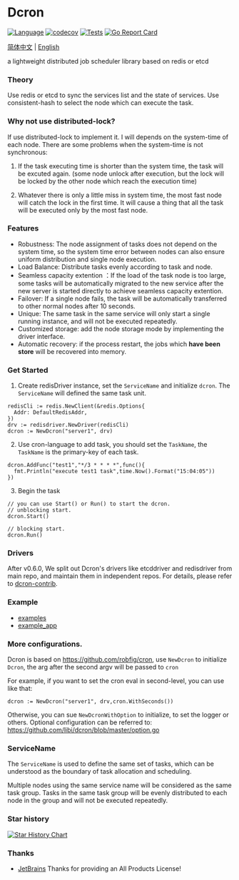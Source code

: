 Dcron
==============
[![Language](https://img.shields.io/badge/Language-Go-blue.svg)](https://golang.org/)
[![codecov](https://codecov.io/gh/libi/dcron/graph/badge.svg?token=TBW1NN43AZ)](https://codecov.io/gh/libi/dcron)
[![Tests](https://github.com/libi/dcron/actions/workflows/test.yml/badge.svg)](https://github.com/libi/dcron/actions/workflows/test.yml)
[![Go Report Card](https://goreportcard.com/badge/github.com/libi/dcron#1)](https://goreportcard.com/report/github.com/libi/dcron)

[简体中文](README_CN.md) | [English](README.md)

a lightweight distributed job scheduler library based on redis or etcd

### Theory

Use redis or etcd to sync the services list and the state of services. Use consistent-hash
to select the node which can execute the task.

### Why not use distributed-lock?

If use distributed-lock to implement it. I will depends on the system-time of each node. There are some problems when the system-time is not synchronous: 
1. If the task executing time is shorter than the system time, the task will be excuted again. (some node unlock after execution, but the lock will be locked by the other node which reach the execution time)

2. Whatever there is only a little miss in system time, the most fast node will catch the lock in the first time. It will cause a thing that all the task will be executed only by the most fast node.

### Features 
- Robustness: The node assignment of tasks does not depend on the system time, so the system time error between nodes can also ensure uniform distribution and single node execution.
- Load Balance: Distribute tasks evenly according to task and node.
- Seamless capacity extention ：If the load of the task node is too large, some tasks will be automatically migrated to the new service after the new server is started directly to achieve seamless capacity extention. 
- Failover: If a single node fails, the task will be automatically transferred to other normal nodes after 10 seconds. 
- Unique: The same task in the same service will only start a single running instance, and will not be executed repeatedly. 
- Customized storage: add the node storage mode by implementing the driver interface.
- Automatic recovery: if the process restart, the jobs which **have been store** will be recovered into memory.

### Get Started

1. Create redisDriver instance, set the `ServiceName` and initialize `dcron`. The `ServiceName` will defined the same task unit.
```golang
redisCli := redis.NewClient(&redis.Options{
  Addr: DefaultRedisAddr,
})
drv := redisdriver.NewDriver(redisCli)
dcron := NewDcron("server1", drv)
```
2. Use cron-language to add task, you should set the `TaskName`, the `TaskName` is the primary-key of each task.
```golang
dcron.AddFunc("test1","*/3 * * * *",func(){
  fmt.Println("execute test1 task",time.Now().Format("15:04:05"))
})
```
3. Begin the task
```golang
// you can use Start() or Run() to start the dcron.
// unblocking start.
dcron.Start()

// blocking start.
dcron.Run()
```
### Drivers

After v0.6.0, We split out Dcron's drivers like etcddriver and redisdriver from main repo, and maintain them in independent repos. For details, please refer to [dcron-contrib](https://github.com/dcron-contrib).


### Example
- [examples](examples/)
- [example_app](https://github.com/dxyinme/dcron_example_app)


### More configurations.

Dcron is based on https://github.com/robfig/cron, use `NewDcron` to initialize `Dcron`, the arg after the second argv will be passed to `cron`

For example, if you want to set the cron eval in second-level, you can use like that:
```golang
dcron := NewDcron("server1", drv,cron.WithSeconds())
```

Otherwise, you can sue `NewDcronWithOption` to initialize, to set the logger or others. Optional configuration can be referred to: https://github.com/libi/dcron/blob/master/option.go

### ServiceName

The `ServiceName` is used to define the same set of tasks, which can be understood as the boundary of task allocation and scheduling. 

Multiple nodes using the same service name will be considered as the same task group. Tasks in the same task group will be evenly distributed to each node in the group and will not be executed repeatedly.

### Star history

[![Star History Chart](https://api.star-history.com/svg?repos=libi/dcron&type=Date)](https://star-history.com/#libi/dcron&Date)

### Thanks
- [JetBrains](https://www.jetbrains.com/?from=dcron) Thanks for providing an All Products License!


